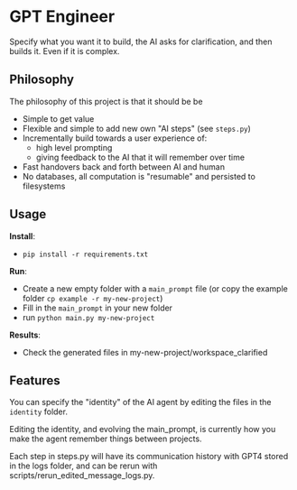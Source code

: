 # GPT Engineer
Specify what you want it to build, the AI asks for clarification, and then builds it. Even if it is complex.

## Philosophy
The philosophy of this project is that it should be be
- Simple to get value
- Flexible and simple to add new own "AI steps" (see `steps.py`)
- Incrementally build towards a user experience of:
  - high level prompting
  - giving feedback to the AI that it will remember over time
- Fast handovers back and forth between AI and human
- No databases, all computation is "resumable" and persisted to filesystems


## Usage

**Install**:

- `pip install -r requirements.txt`

**Run**:
- Create a new empty folder with a `main_prompt` file (or copy the example folder `cp example -r my-new-project`)
- Fill in the `main_prompt` in your new folder
- run `python main.py my-new-project`

**Results**:
- Check the generated files in my-new-project/workspace_clarified

## Features
You can specify the "identity" of the AI agent by editing the files in the `identity` folder.

Editing the identity, and evolving the main_prompt, is currently how you make the agent remember things between projects.

Each step in steps.py will have its communication history with GPT4 stored in the logs folder, and can be rerun with scripts/rerun_edited_message_logs.py.

